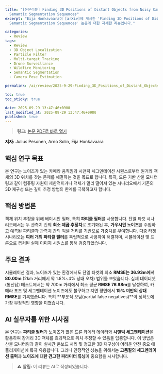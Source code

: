 ```yaml
---
title: "[논문리뷰] Finding 3D Positions of Distant Objects from Noisy Camera Movement and
  Semantic Segmentation Sequences"
excerpt: "Eija Honkavaara이 [arXiv]에 게시한 'Finding 3D Positions of Distant Objects from Noisy Camera Movement and
  Semantic Segmentation Sequences' 논문에 대한 자세한 리뷰입니다."

categories:
  - Review
tags:
  - Review
  - 3D Object Localization
  - Particle Filter
  - Multi-target Tracking
  - Drone Surveillance
  - Wildfire Monitoring
  - Semantic Segmentation
  - Camera Pose Estimation

permalink: /ai/review/2025-9-29-Finding_3D_Positions_of_Distant_Objects_from_Noisy_Camera_Movement_and_Semantic_Segmentation_Sequences/

toc: true
toc_sticky: true

date: 2025-09-29 13:47:46+0900
last_modified_at: 2025-09-29 13:47:46+0900
published: true
---
```

> **링크:** [논문 PDF로 바로 열기](https://arxiv.org/abs/2509.20906)

**저자:** Julius Pesonen, Arno Solin, Eija Honkavaara



## 핵심 연구 목표
본 연구는 노이즈가 있는 카메라 움직임과 시맨틱 세그멘테이션 시퀀스로부터 원거리 객체의 3D 위치를 찾는 문제를 해결하는 것을 목표로 합니다. 특히, 드론 기반 산불 모니터링과 같이 컴퓨팅 자원이 제한적이거나 객체가 멀리 떨어져 있는 시나리오에서 기존의 3D 재구성 또는 깊이 추정 방법의 한계를 극복하고자 합니다.

## 핵심 방법론
객체 위치 추정을 위해 베이시안 필터, 특히 **파티클 필터**를 사용합니다. 단일 타겟 시나리오에서는 두 관측치 간의 **최소 제곱 추정치**로 초기화된 후, **가우시안 노이즈**를 주입하고 예측된 파티클과 관측치 간의 픽셀 거리를 기반으로 가중치를 부여합니다. 다중 타겟 시나리오는 **여러 개의 파티클 필터**를 독립적으로 사용하여 해결하며, 시뮬레이션 및 드론으로 캡처된 실제 이미지 시퀀스를 통해 검증되었습니다.

## 주요 결과
시뮬레이션 결과, 노이즈가 있는 환경에서도 단일 타겟의 최소 **RMSE는 36.93m에서 80.00m** (2km 거리에서 약 1.8%~4% 상대 오차) 범위를 보였습니다. 실제 데이터셋(통신탑) 테스트에서는 약 700m 거리에서 최소 평균 **RMSE 76.88m**를 달성하여, 카메라 포즈 및 세그멘테이션 노이즈에도 불구하고 지면 평면에서 **15% 미만의 상대 RMSE**를 기록했습니다. 특히 **부분적 오탐(partial false negatives)**이 정확도에 가장 부정적인 영향을 미쳤습니다.

## AI 실무자를 위한 시사점
본 연구는 **파티클 필터**가 노이즈가 많은 드론 카메라 데이터와 **시맨틱 세그멘테이션**을 활용하여 장거리 3D 객체를 효과적으로 위치 추정할 수 있음을 입증합니다. 이 방법은 산불 모니터링과 같이 실시간 온보드 처리 및 정교한 3D 재구성이 어려운 안전 중요 애플리케이션에 특히 유용합니다. 그러나 안정적인 성능을 위해서는 **고품질의 세그멘테이션 출력**과 **노이즈에 대한 견고한 파라미터 튜닝**이 중요함을 시사합니다.

> ⚠️ **알림:** 이 리뷰는 AI로 작성되었습니다.